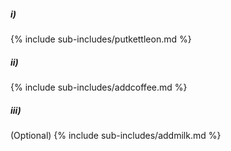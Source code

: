 ##### i)    

{% include sub-includes/putkettleon.md %}

##### ii)   

{% include sub-includes/addcoffee.md %}

##### iii)  

(Optional) {% include sub-includes/addmilk.md %}
